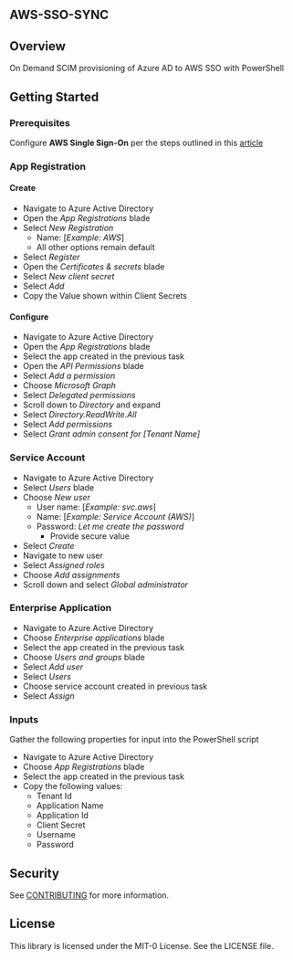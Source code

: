 ## AWS-SSO-SYNC

## Overview
On Demand SCIM provisioning of Azure AD to AWS SSO with PowerShell

## Getting Started

### Prerequisites

Configure **AWS Single Sign-On** per the steps outlined in this [article](https://aws.amazon.com/blogs/aws/the-next-evolution-in-aws-single-sign-on/)

### App Registration

#### Create

- Navigate to Azure Active Directory
- Open the _App Registrations_ blade
- Select _New Registration_
  - Name: [_Example: AWS_]
  - All other options remain default
- Select _Register_
- Open the _Certificates & secrets_ blade
- Select _New client secret_
- Select _Add_
- Copy the Value shown within Client Secrets

#### Configure

- Navigate to Azure Active Directory
- Open the _App Registrations_ blade
- Select the app created in the previous task
- Open the _API Permissions_ blade
- Select _Add a permission_
- Choose _Microsoft Graph_
- Select _Delegated permissions_
- Scroll down to _Directory_ and expand
- Select _Directory.ReadWrite.All_
- Select _Add permissions_
- Select _Grant admin consent for [Tenant Name]_


### Service Account

- Navigate to Azure Active Directory
- Select _Users_ blade
- Choose _New user_
  - User name: [_Example: svc.aws_]
  - Name: [_Example: Service Account (AWS)_]
  - Password: _Let me create the password_
    - Provide secure value
- Select _Create_
- Navigate to new user
- Select _Assigned roles_
- Choose _Add assignments_
- Scroll down and select _Global administrator_



### Enterprise Application

- Navigate to Azure Active Directory
- Choose _Enterprise applications_ blade
- Select the app created in the previous task
- Choose _Users and groups_ blade
- Select _Add user_
- Select _Users_
- Choose service account created in previous task
- Select _Assign_

### Inputs

Gather the following properties for input into the PowerShell script

- Navigate to Azure Active Directory
- Choose _App Registrations_ blade
- Select the app created in the previous task
- Copy the following values:
  - Tenant Id
  - Application Name
  - Application Id
  - Client Secret
  - Username
  - Password


## Security

See [CONTRIBUTING](CONTRIBUTING.md#security-issue-notifications) for more information.

## License

This library is licensed under the MIT-0 License. See the LICENSE file.


